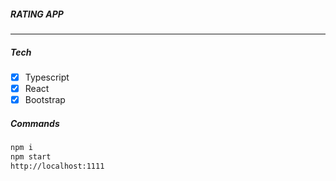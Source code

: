 ##### RATING APP
----------------

##### Tech
- [x] Typescript
- [x] React
- [x] Bootstrap

##### Commands
```sh
npm i
npm start
http://localhost:1111
```